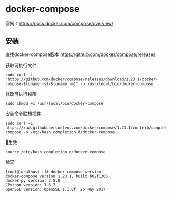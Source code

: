 # docker-compose

官网：https://docs.docker.com/compose/overview/

## 安装
查找docker-compose版本
https://github.com/docker/compose/releases

获取可执行文件
```
sudo curl -L "https://github.com/docker/compose/releases/download/1.23.1/docker-compose-$(uname -s)-$(uname -m)" -o /usr/local/bin/docker-compose
```

修改可执行权限
```
sudo chmod +x /usr/local/bin/docker-compose
```

安装命令联想插件
```
sudo curl -L https://raw.githubusercontent.com/docker/compose/1.23.1/contrib/completion/bash/docker-compose -o /etc/bash_completion.d/docker-compose
```

生效
```
source /etc/bash_completion.d/docker-compose
```

检查
```
[root@localhost ~]# docker-compose version
docker-compose version 1.23.1, build b02f1306
docker-py version: 3.5.0
CPython version: 3.6.7
OpenSSL version: OpenSSL 1.1.0f  25 May 2017
```

